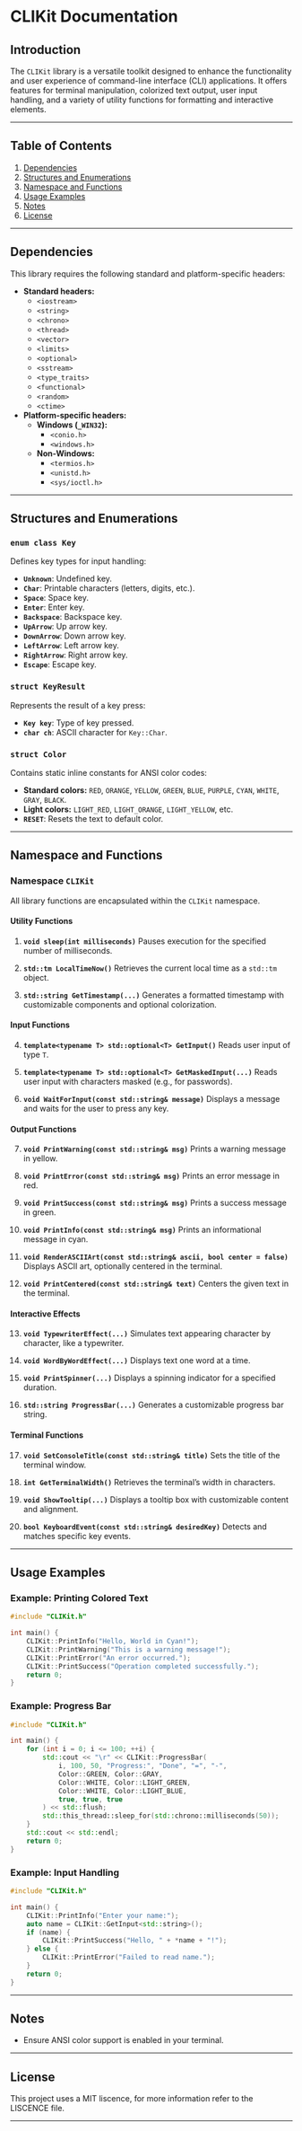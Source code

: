 # CLIKit Documentation

## Introduction

The `CLIKit` library is a versatile toolkit designed to enhance the functionality and user experience of command-line interface (CLI) applications. It offers features for terminal manipulation, colorized text output, user input handling, and a variety of utility functions for formatting and interactive elements.

----------

## Table of Contents

1.  [Dependencies](#dependencies)
2.  [Structures and Enumerations](#structures-and-enumerations)
3.  [Namespace and Functions](#namespace-and-functions)
4.  [Usage Examples](#usage-examples)
5.  [Notes](#notes)
6.  [License](#license)

----------

## Dependencies

This library requires the following standard and platform-specific headers:

-   **Standard headers:**
    -   `<iostream>`
    -   `<string>`
    -   `<chrono>`
    -   `<thread>`
    -   `<vector>`
    -   `<limits>`
    -   `<optional>`
    -   `<sstream>`
    -   `<type_traits>`
    -   `<functional>`
    -   `<random>`
    -   `<ctime>`
-   **Platform-specific headers:**
    -   **Windows (`_WIN32`):**
        -   `<conio.h>`
        -   `<windows.h>`
    -   **Non-Windows:**
        -   `<termios.h>`
        -   `<unistd.h>`
        -   `<sys/ioctl.h>`

----------

## Structures and Enumerations

### `enum class Key`

Defines key types for input handling:

-   **`Unknown`**: Undefined key.
-   **`Char`**: Printable characters (letters, digits, etc.).
-   **`Space`**: Space key.
-   **`Enter`**: Enter key.
-   **`Backspace`**: Backspace key.
-   **`UpArrow`**: Up arrow key.
-   **`DownArrow`**: Down arrow key.
-   **`LeftArrow`**: Left arrow key.
-   **`RightArrow`**: Right arrow key.
-   **`Escape`**: Escape key.

### `struct KeyResult`

Represents the result of a key press:

-   **`Key key`**: Type of key pressed.
-   **`char ch`**: ASCII character for `Key::Char`.

### `struct Color`

Contains static inline constants for ANSI color codes:

-   **Standard colors:** `RED`, `ORANGE`, `YELLOW`, `GREEN`, `BLUE`, `PURPLE`, `CYAN`, `WHITE`, `GRAY`, `BLACK`.
-   **Light colors:** `LIGHT_RED`, `LIGHT_ORANGE`, `LIGHT_YELLOW`, etc.
-   **`RESET`**: Resets the text to default color.

----------

## Namespace and Functions

### Namespace `CLIKit`

All library functions are encapsulated within the `CLIKit` namespace.

#### Utility Functions

1.  **`void sleep(int milliseconds)`** Pauses execution for the specified number of milliseconds.
    
2.  **`std::tm LocalTimeNow()`** Retrieves the current local time as a `std::tm` object.
    
3.  **`std::string GetTimestamp(...)`** Generates a formatted timestamp with customizable components and optional colorization.
    

#### Input Functions

4.  **`template<typename T> std::optional<T> GetInput()`** Reads user input of type `T`.
    
5.  **`template<typename T> std::optional<T> GetMaskedInput(...)`** Reads user input with characters masked (e.g., for passwords).
    
6.  **`void WaitForInput(const std::string& message)`** Displays a message and waits for the user to press any key.
    

#### Output Functions

7.  **`void PrintWarning(const std::string& msg)`** Prints a warning message in yellow.
    
8.  **`void PrintError(const std::string& msg)`** Prints an error message in red.
    
9.  **`void PrintSuccess(const std::string& msg)`** Prints a success message in green.
    
10.  **`void PrintInfo(const std::string& msg)`** Prints an informational message in cyan.
    
11.  **`void RenderASCIIArt(const std::string& ascii, bool center = false)`** Displays ASCII art, optionally centered in the terminal.
    
12.  **`void PrintCentered(const std::string& text)`** Centers the given text in the terminal.
    

#### Interactive Effects

13.  **`void TypewriterEffect(...)`** Simulates text appearing character by character, like a typewriter.
    
14.  **`void WordByWordEffect(...)`** Displays text one word at a time.
    
15.  **`void PrintSpinner(...)`** Displays a spinning indicator for a specified duration.
    
16.  **`std::string ProgressBar(...)`** Generates a customizable progress bar string.
    

#### Terminal Functions

17.  **`void SetConsoleTitle(const std::string& title)`** Sets the title of the terminal window.
    
18.  **`int GetTerminalWidth()`** Retrieves the terminal’s width in characters.
    
19.  **`void ShowTooltip(...)`** Displays a tooltip box with customizable content and alignment.
    
20.  **`bool KeyboardEvent(const std::string& desiredKey)`** Detects and matches specific key events.
    

----------

## Usage Examples

### Example: Printing Colored Text

```cpp
#include "CLIKit.h"

int main() {
    CLIKit::PrintInfo("Hello, World in Cyan!");
    CLIKit::PrintWarning("This is a warning message!");
    CLIKit::PrintError("An error occurred.");
    CLIKit::PrintSuccess("Operation completed successfully.");
    return 0;
}
```

### Example: Progress Bar

```cpp
#include "CLIKit.h"

int main() {
    for (int i = 0; i <= 100; ++i) {
        std::cout << "\r" << CLIKit::ProgressBar(
            i, 100, 50, "Progress:", "Done", "=", "-",
            Color::GREEN, Color::GRAY,
            Color::WHITE, Color::LIGHT_GREEN,
            Color::WHITE, Color::LIGHT_BLUE,
            true, true, true
        ) << std::flush;
        std::this_thread::sleep_for(std::chrono::milliseconds(50));
    }
    std::cout << std::endl;
    return 0;
}
```

### Example: Input Handling

```cpp
#include "CLIKit.h"

int main() {
    CLIKit::PrintInfo("Enter your name:");
    auto name = CLIKit::GetInput<std::string>();
    if (name) {
        CLIKit::PrintSuccess("Hello, " + *name + "!");
    } else {
        CLIKit::PrintError("Failed to read name.");
    }
    return 0;
}
```

----------

## Notes
-   Ensure ANSI color support is enabled in your terminal.

----------

## License

This project uses a MIT liscence, for more information refer to the LISCENCE file.

----------
